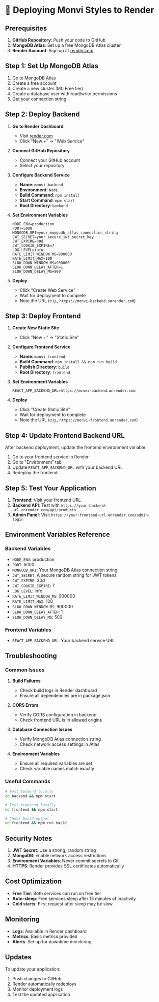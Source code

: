 # 🚀 Deploying Monvi Styles to Render

## Prerequisites

1. **GitHub Repository**: Push your code to GitHub
2. **MongoDB Atlas**: Set up a free MongoDB Atlas cluster
3. **Render Account**: Sign up at [render.com](https://render.com)

## Step 1: Set Up MongoDB Atlas

1. Go to [MongoDB Atlas](https://www.mongodb.com/atlas)
2. Create a free account
3. Create a new cluster (M0 Free tier)
4. Create a database user with read/write permissions
5. Get your connection string

## Step 2: Deploy Backend

1. **Go to Render Dashboard**
   - Visit [render.com](https://render.com)
   - Click "New +" → "Web Service"

2. **Connect GitHub Repository**
   - Connect your GitHub account
   - Select your repository

3. **Configure Backend Service**
   - **Name**: `monvi-backend`
   - **Environment**: `Node`
   - **Build Command**: `npm install`
   - **Start Command**: `npm start`
   - **Root Directory**: `backend`

4. **Set Environment Variables**
   ```
   NODE_ENV=production
   PORT=5000
   MONGODB_URI=your_mongodb_atlas_connection_string
   JWT_SECRET=your_secure_jwt_secret_key
   JWT_EXPIRE=30d
   JWT_COOKIE_EXPIRE=7
   LOG_LEVEL=info
   RATE_LIMIT_WINDOW_MS=900000
   RATE_LIMIT_MAX=100
   SLOW_DOWN_WINDOW_MS=900000
   SLOW_DOWN_DELAY_AFTER=1
   SLOW_DOWN_DELAY_MS=500
   ```

5. **Deploy**
   - Click "Create Web Service"
   - Wait for deployment to complete
   - Note the URL (e.g., `https://monvi-backend.onrender.com`)

## Step 3: Deploy Frontend

1. **Create New Static Site**
   - Click "New +" → "Static Site"

2. **Configure Frontend Service**
   - **Name**: `monvi-frontend`
   - **Build Command**: `npm install && npm run build`
   - **Publish Directory**: `build`
   - **Root Directory**: `frontend`

3. **Set Environment Variables**
   ```
   REACT_APP_BACKEND_URL=https://monvi-backend.onrender.com
   ```

4. **Deploy**
   - Click "Create Static Site"
   - Wait for deployment to complete
   - Note the URL (e.g., `https://monvi-frontend.onrender.com`)

## Step 4: Update Frontend Backend URL

After backend deployment, update the frontend environment variable:

1. Go to your frontend service in Render
2. Go to "Environment" tab
3. Update `REACT_APP_BACKEND_URL` with your backend URL
4. Redeploy the frontend

## Step 5: Test Your Application

1. **Frontend**: Visit your frontend URL
2. **Backend API**: Test with `https://your-backend-url.onrender.com/api/products`
3. **Admin Panel**: Visit `https://your-frontend-url.onrender.com/admin-login`

## Environment Variables Reference

### Backend Variables
- `NODE_ENV`: production
- `PORT`: 5000
- `MONGODB_URI`: Your MongoDB Atlas connection string
- `JWT_SECRET`: A secure random string for JWT tokens
- `JWT_EXPIRE`: 30d
- `JWT_COOKIE_EXPIRE`: 7
- `LOG_LEVEL`: info
- `RATE_LIMIT_WINDOW_MS`: 900000
- `RATE_LIMIT_MAX`: 100
- `SLOW_DOWN_WINDOW_MS`: 900000
- `SLOW_DOWN_DELAY_AFTER`: 1
- `SLOW_DOWN_DELAY_MS`: 500

### Frontend Variables
- `REACT_APP_BACKEND_URL`: Your backend service URL

## Troubleshooting

### Common Issues

1. **Build Failures**
   - Check build logs in Render dashboard
   - Ensure all dependencies are in package.json

2. **CORS Errors**
   - Verify CORS configuration in backend
   - Check frontend URL is in allowed origins

3. **Database Connection Issues**
   - Verify MongoDB Atlas connection string
   - Check network access settings in Atlas

4. **Environment Variables**
   - Ensure all required variables are set
   - Check variable names match exactly

### Useful Commands

```bash
# Test backend locally
cd backend && npm start

# Test frontend locally
cd frontend && npm start

# Check build output
cd frontend && npm run build
```

## Security Notes

1. **JWT Secret**: Use a strong, random string
2. **MongoDB**: Enable network access restrictions
3. **Environment Variables**: Never commit secrets to Git
4. **HTTPS**: Render provides SSL certificates automatically

## Cost Optimization

- **Free Tier**: Both services can run on free tier
- **Auto-sleep**: Free services sleep after 15 minutes of inactivity
- **Cold starts**: First request after sleep may be slow

## Monitoring

- **Logs**: Available in Render dashboard
- **Metrics**: Basic metrics provided
- **Alerts**: Set up for downtime monitoring

## Updates

To update your application:

1. Push changes to GitHub
2. Render automatically redeploys
3. Monitor deployment logs
4. Test the updated application 